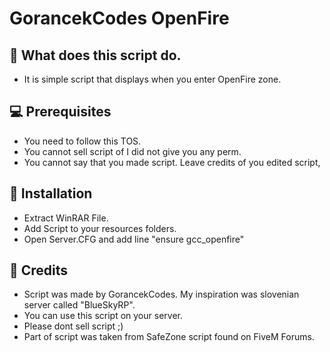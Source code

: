 # GorancekCodes OpenFire

## 📌 What does this script do.

* It is simple script that displays when you enter OpenFire zone.

## 💻 Prerequisites

* You need to follow this TOS.
* You cannot sell script of I did not give you any perm.
* You cannot say that you made script. Leave credits of you edited script,

## 🚀 Installation

* Extract WinRAR File.
* Add Script to your resources folders.
* Open Server.CFG and add line "ensure gcc_openfire"

## 🖤 Credits

* Script was made by GorancekCodes. My inspiration was slovenian server called "BlueSkyRP".
* You can use this script on your server.
* Please dont sell script ;)
* Part of script was taken from SafeZone script found on FiveM Forums.
